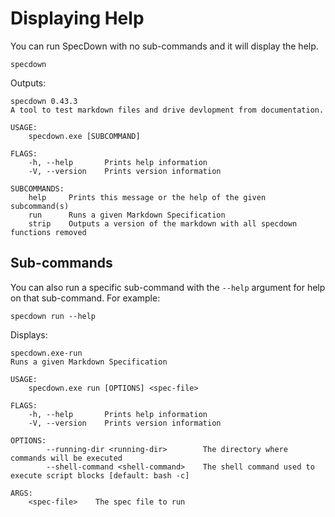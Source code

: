 # Displaying Help

You can run SpecDown with no sub-commands and it will display the help.

```shell,script(name="with-no-args")
specdown
```

Outputs:

```,verify(script_name="with-no-args", stream=stderr)
specdown 0.43.3
A tool to test markdown files and drive devlopment from documentation.

USAGE:
    specdown.exe [SUBCOMMAND]

FLAGS:
    -h, --help       Prints help information
    -V, --version    Prints version information

SUBCOMMANDS:
    help     Prints this message or the help of the given subcommand(s)
    run      Runs a given Markdown Specification
    strip    Outputs a version of the markdown with all specdown functions removed
```

## Sub-commands

You can also run a specific sub-command with the `--help` argument for help on that sub-command.
For example:

```shell,script(name="run-with-help")
specdown run --help
```

Displays:

```,verify(script_name="run-with-help", stream=stdout)
specdown.exe-run 
Runs a given Markdown Specification

USAGE:
    specdown.exe run [OPTIONS] <spec-file>

FLAGS:
    -h, --help       Prints help information
    -V, --version    Prints version information

OPTIONS:
        --running-dir <running-dir>        The directory where commands will be executed
        --shell-command <shell-command>    The shell command used to execute script blocks [default: bash -c]

ARGS:
    <spec-file>    The spec file to run
```
